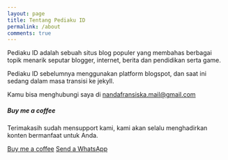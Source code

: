 ```yaml
---
layout: page
title: Tentang Pediaku ID
permalink: /about
comments: true
---
```


<div class="row justify-content-between">
<div class="col-md-8 pr-5">

Pediaku ID adalah sebuah situs blog populer yang membahas berbagai topik menarik seputar blogger, internet, berita dan pendidikan serta game.

Pediaku ID sebelumnya menggunakan platform blogspot, dan saat ini sedang dalam masa transisi ke jekyll. 

Kamu bisa menghubungi saya di nandafransiska.mail@gmail.com


</div>

<div class="col-md-4">

<div class="sticky-top sticky-top-80">
<h5>Buy me a coffee</h5>

<p>Terimakasih sudah mensupport kami, kami akan selalu menghadirkan konten bermanfaat untuk Anda. 

<a target="_blank" href="#" class="btn btn-danger">Buy me a coffee</a> <a target="_blank" href="#" class="btn btn-warning">Send a WhatsApp</a>

</div>
</div>
</div>
